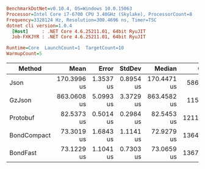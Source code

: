 ``` ini

BenchmarkDotNet=v0.10.4, OS=Windows 10.0.15063
Processor=Intel Core i7-6700 CPU 3.40GHz (Skylake), ProcessorCount=8
Frequency=3328124 Hz, Resolution=300.4696 ns, Timer=TSC
dotnet cli version=1.0.4
  [Host]     : .NET Core 4.6.25211.01, 64bit RyuJIT
  Job-FXKJYR : .NET Core 4.6.25211.01, 64bit RyuJIT

Runtime=Core  LaunchCount=1  TargetCount=10  
WarmupCount=5  

```
 |      Method |        Mean |     Error |    StdDev |      Median |     Op/s | Scaled | ScaledSD | Rank |    Size |  Gen 0 | Allocated |
 |------------ |------------:|----------:|----------:|------------:|---------:|-------:|---------:|-----:|--------:|-------:|----------:|
 |        Json | 170.3996 us | 1.3537 us | 0.8954 us | 170.4471 us |  5868.56 |   2.06 |     0.01 |    3 |    38kb | 7.0801 |   0.04 MB |
 |      GzJson | 863.0608 us | 5.0993 us | 3.3729 us | 863.4582 us |  1158.67 |  10.46 |     0.05 |    4 | 20,57kb |      - |   0.04 MB |
 |    Protobuf |  82.5373 us | 0.5014 us | 0.2984 us |  82.5453 us | 12115.73 |   1.00 |     0.00 |    2 | 37,11kb | 7.2754 |   0.04 MB |
 | BondCompact |  73.3019 us | 1.6843 us | 1.1141 us |  72.9279 us | 13642.22 |   0.89 |     0.01 |    1 | 36,14kb | 6.9336 |   0.04 MB |
 |    BondFast |  73.1229 us | 1.1041 us | 0.7303 us |  73.0659 us | 13675.61 |   0.89 |     0.01 |    1 | 36,14kb | 6.9824 |   0.04 MB |
